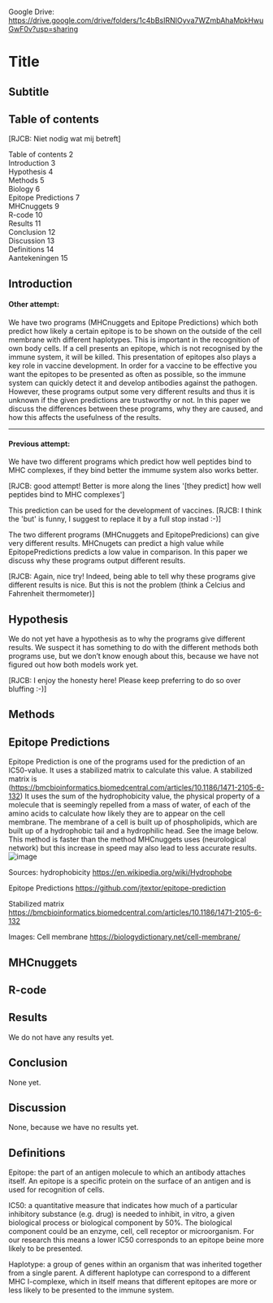 Google Drive:\
https://drive.google.com/drive/folders/1c4bBsIRNIOyva7WZmbAhaMpkHwuGwF0v?usp=sharing

# Title

## Subtitle

## Table of contents

[RJCB: Niet nodig wat mij betreft]

Table of contents    2\
Introduction    3\
Hypothesis    4\
Methods    5\
Biology    6\
Epitope Predictions    7\
MHCnuggets    9\
R-code    10\
Results    11\
Conclusion    12\
Discussion    13\
Definitions    14\
Aantekeningen    15


## Introduction
#### Other attempt:
We have two programs (MHCnuggets and Epitope Predictions) which both predict how likely a certain epitope is to be shown on the outside of the cell membrane with different haplotypes. This is important in the recognition of own body cells. If a cell presents an epitope, which is not recognised by the immune system, it will be killed. This presentation of epitopes also plays a key role in vaccine development. In order for a vaccine to be effective you want the epitopes to be presented as often as possible, so the immune system can quickly detect it and develop antibodies against the pathogen. However, these programs output some very different results and thus it is unknown if the given predictions are trustworthy or not. In this paper we discuss the differences between these programs, why they are caused, and how this affects the usefulness of the results. 

------------------------------------------------------------------------------------------------------------------------
#### Previous attempt:
We have two different programs which predict how well peptides bind to MHC complexes, if they bind better the immume system also works better. 

[RJCB: good attempt! Better is more along the lines '[they predict] how well peptides bind to MHC complexes']

This prediction can be used for the development of vaccines. [RJCB: I think the 'but' is funny, I suggest to replace it by a full stop instad :-)]

The two different programs (MHCnuggets and EpitopePredicions) can give very different results. MHCnugets can predict a high value while EpitopePredictions predicts a low value in comparison. In this paper we discuss why these programs output different results.

[RJCB: Again, nice try! Indeed, being able to tell why these programs give different results is nice. But this is not the problem (think a Celcius and Fahrenheit thermometer)]

## Hypothesis
We do not yet have a hypothesis as to why the programs give different results. We suspect it has something to do with the different methods both programs use, but we don’t know enough about this, because we have not figured out how both models work yet.

[RJCB: I enjoy the honesty here! Please keep preferring to do so over bluffing :-)]

## Methods

## Epitope Predictions
Epitope Prediction is one of the programs used for the prediction of an IC50-value. It uses a stabilized matrix to calculate this value. A stabilized matrix is (https://bmcbioinformatics.biomedcentral.com/articles/10.1186/1471-2105-6-132)
It uses the sum of the hydrophobicity value, the physical property of a molecule that is seemingly repelled from a mass of water, of each of the amino acids to calculate how likely they are to appear on the cell membrane. The membrane of a cell is built up of phospholipids, which are built up of a hydrophobic tail and a hydrophilic head. See the image below.
This method is faster than the method MHCnuggets uses (neurological network) but this increase in speed may also lead to less accurate results.
![image](https://user-images.githubusercontent.com/68740180/113837634-5446ac00-978e-11eb-8dc0-3764e02adbed.png)


Sources:
hydrophobicity
https://en.wikipedia.org/wiki/Hydrophobe

Epitope Predictions
https://github.com/jtextor/epitope-prediction

Stabilized matrix
https://bmcbioinformatics.biomedcentral.com/articles/10.1186/1471-2105-6-132

Images:
Cell membrane
https://biologydictionary.net/cell-membrane/


## MHCnuggets

## R-code

## Results
We do not have any results yet.

## Conclusion
None yet.

## Discussion
None, because we have no results yet.

## Definitions
Epitope: the part of an antigen molecule to which an antibody attaches itself. An epitope is a specific protein on the surface of an antigen and is used for recognition of cells.

IC50: a quantitative measure that indicates how much of a particular inhibitory substance (e.g. drug) is needed to inhibit, in vitro, a given biological process or biological component by 50%. The biological component could be an enzyme, cell, cell receptor or microorganism. For our research this means a lower IC50 corresponds to an epitope beine more likely to be presented.

Haplotype: a group of genes within an organism that was inherited together from a single parent. A different haplotype can correspond to a different MHC I-complexe, which in itself means that different epitopes are more or less likely to be presented to the immune system.
